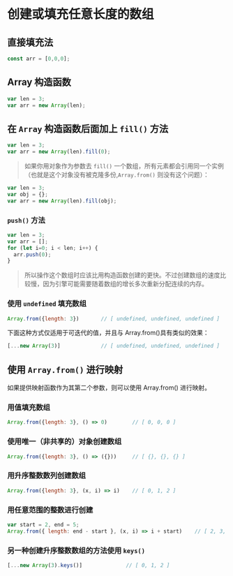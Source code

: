 # 创建或填充任意长度的数组

## 直接填充法

```js
const arr = [0,0,0];
```

## Array 构造函数

```js
var len = 3;
var arr = new Array(len);
```

## 在 `Array` 构造函数后面加上 `fill()` 方法

```js
var len = 3;
var arr = new Array(len).fill(0);
```

> 如果你用对象作为参数去 `fill()` 一个数组，所有元素都会引用同一个实例（也就是这个对象没有被克隆多份,`Array.from()` 则没有这个问题）：

```js
var len = 3;
var obj = {};
var arr = new Array(len).fill(obj);
```

### `push()` 方法

```js
var len = 3;
var arr = [];
for (let i=0; i < len; i++) {
  arr.push(0);
}
```

> 所以操作这个数组时应该比用构造函数创建的更快。不过创建数组的速度比较慢，因为引擎可能需要随着数组的增长多次重新分配连续的内存。

### 使用 `undefined` 填充数组

```js
Array.from({length: 3})       // [ undefined, undefined, undefined ]
```

下面这种方式仅适用于可迭代的值，并且与 Array.from()具有类似的效果：

```js
[...new Array(3)]             // [ undefined, undefined, undefined ]
```

## 使用 `Array.from()` 进行映射

如果提供映射函数作为其第二个参数，则可以使用 Array.from() 进行映射。

### 用值填充数组

```js
Array.from({length: 3}, () => 0)        // [ 0, 0, 0 ]
```

### 使用唯一（非共享的）对象创建数组

```js
Array.from({length: 3}, () => ({}))     // [ {}, {}, {} ]
```

### 用升序整数数列创建数组

```js
Array.from({length: 3}, (x, i) => i)    // [ 0, 1, 2 ]
```

### 用任意范围的整数进行创建

```js
var start = 2, end = 5;
Array.from({ length: end - start }, (x, i) => i + start)    // [ 2, 3, 4 ]
```

### 另一种创建升序整数数组的方法使用 `keys()`

```js
[...new Array(3).keys()]              // [ 0, 1, 2 ]
```
